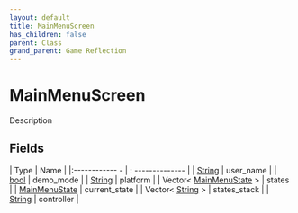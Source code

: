 ```yaml
---
layout: default
title: MainMenuScreen
has_children: false
parent: Class
grand_parent: Game Reflection
---
```

# MainMenuScreen
Description 

## Fields
| Type | Name |
|:------------ - | : -------------- |
| [String](game-reflection/components/string.md) | user_name |
| [bool](game-reflection/components/bool.md) | demo_mode |
| [String](game-reflection/components/string.md) | platform |
| Vector< [MainMenuState](game-reflection/classes/main_menu_state.md) > | states |
| [MainMenuState](game-reflection/classes/main_menu_state.md) | current_state |
| Vector< [String](game-reflection/components/string.md) > | states_stack |
| [String](game-reflection/components/string.md) | controller |
